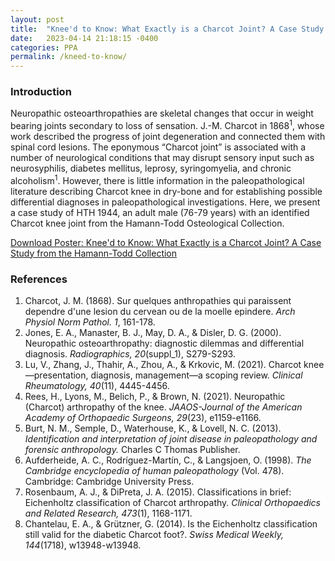 ```yaml
---
layout: post
title:  "Knee'd to Know: What Exactly is a Charcot Joint? A Case Study from the Hamann-Todd Collection"
date:   2023-04-14 21:18:15 -0400
categories: PPA
permalink: /kneed-to-know/
---
```


### Introduction

Neuropathic osteoarthropathies are skeletal changes that occur in weight bearing joints secondary to loss of sensation. J.-M. Charcot in 1868<sup>1</sup>, whose work described the progress of joint degeneration and connected them with spinal cord lesions. The eponymous “Charcot joint” is associated with a number of neurological conditions that may disrupt sensory input such as neurosyphilis, diabetes mellitus, leprosy, syringomyelia, and chronic alcoholism<sup>1</sup>. However, there is little information in the paleopathological literature describing Charcot knee in dry-bone and for establishing possible differential diagnoses in paleopathological investigations. Here, we present a case study of HTH 1944, an adult male (76-79 years) with an identified Charcot knee joint from the Hamann-Todd Osteological Collection.

[Download Poster: Knee'd to Know: What Exactly is a Charcot Joint? A Case Study from the Hamann-Todd Collection](/assets/kneed-to-know.pdf)

### References

1. Charcot, J. M. (1868). Sur quelques anthropathies qui paraissent dependre d'une lesion du cervean ou de la moelle epindere. *Arch Physiol Norm Pathol. 1*, 161-178.
2. Jones, E. A., Manaster, B. J., May, D. A., & Disler, D. G. (2000). Neuropathic osteoarthropathy: diagnostic dilemmas and differential diagnosis. *Radiographics, 20*(suppl\_1), S279-S293.
3. Lu, V., Zhang, J., Thahir, A., Zhou, A., & Krkovic, M. (2021). Charcot knee—presentation, diagnosis, management—a scoping review. *Clinical Rheumatology, 40*(11), 4445-4456.
4. Rees, H., Lyons, M., Belich, P., & Brown, N. (2021). Neuropathic (Charcot) arthropathy of the knee. *JAAOS-Journal of the American Academy of Orthopaedic Surgeons, 29*(23), e1159-e1166.
5. Burt, N. M., Semple, D., Waterhouse, K., & Lovell, N. C. (2013). *Identification and interpretation of joint disease in paleopathology and forensic anthropology.* Charles C Thomas Publisher. 
6. Aufderheide, A. C., Rodríguez-Martín, C., & Langsjoen, O. (1998). *The Cambridge encyclopedia of human paleopathology* (Vol. 478). Cambridge: Cambridge University Press.
7. Rosenbaum, A. J., & DiPreta, J. A. (2015). Classifications in brief: Eichenholtz classification of Charcot arthropathy. *Clinical Orthopaedics and Related Research, 473*(1), 1168-1171.
8. Chantelau, E. A., & Grützner, G. (2014). Is the Eichenholtz classification still valid for the diabetic Charcot foot?. *Swiss Medical Weekly, 144*(1718), w13948-w13948.
